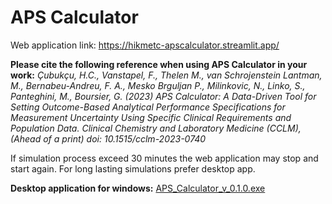 # APS Calculator

Web application link: https://hikmetc-apscalculator.streamlit.app/

**Please cite the following reference when using APS Calculator in your work:** *Çubukçu, H.C., Vanstapel, F., Thelen M., van Schrojenstein Lantman, M., Bernabeu-Andreu, F. A., Mesko Brguljan P., Milinkovic, N., Linko, S., Panteghini, M., Boursier, G. (2023) APS Calculator: A Data-Driven Tool for Setting Outcome-Based Analytical Performance Specifications for Measurement Uncertainty Using Specific Clinical Requirements and Population Data. Clinical Chemistry and Laboratory Medicine (CCLM), (Ahead of a print) doi: 10.1515/cclm-2023-0740*

If simulation process exceed 30 minutes the web application may stop and start again. For long lasting simulations prefer desktop app.

**Desktop application for windows:** [APS_Calculator_v_0.1.0.exe](https://drive.google.com/file/d/1-SjlhLRAFANJns6OXDWVaXjEhUDNkbDd/view?usp=sharing)
